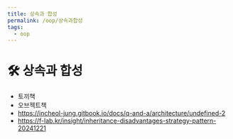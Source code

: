 ```yaml
---
title: 상속과 합성
permalink: /oop/상속과합성
tags:
  - oop
---
```


# 🛠️ 상속과 합성

- 토끼책
- 오브젝트책
- https://incheol-jung.gitbook.io/docs/q-and-a/architecture/undefined-2
- https://f-lab.kr/insight/inheritance-disadvantages-strategy-pattern-20241221
